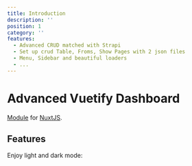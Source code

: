 ```yaml
---
title: Introduction
description: ''
position: 1
category: ''
features:
  - Advanced CRUD matched with Strapi 
  - Set up crud Table, Froms, Show Pages with 2 json files
  - Menu, Sidebar and beautiful loaders
  - ...
---
```

# Advanced Vuetify Dashboard 

[Module]() for [NuxtJS](https://nuxtjs.org).

<alert type="info">

</alert>

## Features

<list :items="features"></list>

<p class="flex items-center">Enjoy light and dark mode:&nbsp;<app-color-switcher class="inline-flex ml-2"></app-color-switcher></p>
